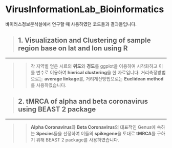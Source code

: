 VirusInformationLab_Bioinformatics
====================================

바이러스정보분석실에서 연구할 때 사용하였던 코드들과 결과들입니다.

> ## 1. Visualization and Clustering of sample region base on lat and lon using R
------------------------------------------------------------------------

> > 각 지역별 얻은 시료의 **위도**와 **경도**를 ggplot을 이용하여 시각화하고 이를 변수로 이용하여 **hierical clustering**을 한 자료입니다. 거리측정방법으로는 **average linkage**를, 거리계산방법으로는 **Euclidean method**를 사용하였습니다.


> ## 2. tMRCA of alpha and beta coronavirus using BEAST 2 package
------------------------------------------------------------------------

> > **Alpha Coronavirus**와 **Beta Coronavirus**의 대표적인 Genus에 속하는 **Species**들을 선정하여 이들의 **spikegene**을 토대로 **tMRCA**를 구하기 위해 BEAST 2 package를 사용하였습니다.

